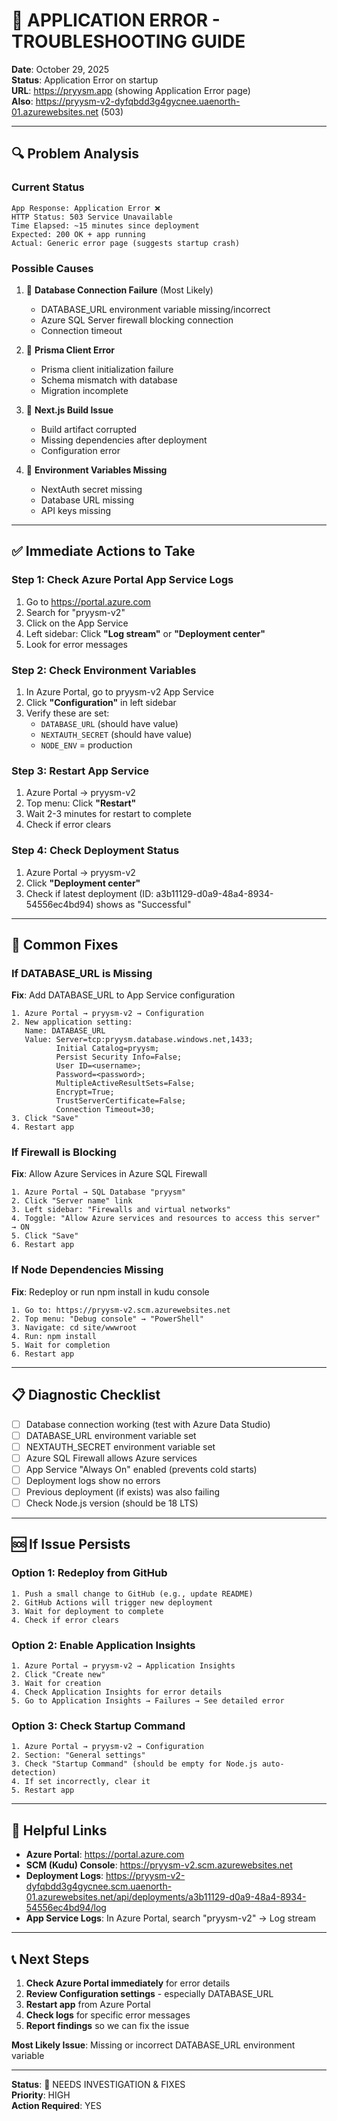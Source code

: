 # 🚨 APPLICATION ERROR - TROUBLESHOOTING GUIDE
**Date**: October 29, 2025  
**Status**: Application Error on startup  
**URL**: https://pryysm.app (showing Application Error page)  
**Also**: https://pryysm-v2-dyfqbdd3g4gycnee.uaenorth-01.azurewebsites.net (503)

---

## 🔍 Problem Analysis

### Current Status
```
App Response: Application Error ❌
HTTP Status: 503 Service Unavailable
Time Elapsed: ~15 minutes since deployment
Expected: 200 OK + app running
Actual: Generic error page (suggests startup crash)
```

### Possible Causes
1. 🔴 **Database Connection Failure** (Most Likely)
   - DATABASE_URL environment variable missing/incorrect
   - Azure SQL Server firewall blocking connection
   - Connection timeout

2. 🔴 **Prisma Client Error**
   - Prisma client initialization failure
   - Schema mismatch with database
   - Migration incomplete

3. 🔴 **Next.js Build Issue**
   - Build artifact corrupted
   - Missing dependencies after deployment
   - Configuration error

4. 🔴 **Environment Variables Missing**
   - NextAuth secret missing
   - Database URL missing
   - API keys missing

---

## ✅ Immediate Actions to Take

### Step 1: Check Azure Portal App Service Logs

1. Go to https://portal.azure.com
2. Search for "pryysm-v2"
3. Click on the App Service
4. Left sidebar: Click **"Log stream"** or **"Deployment center"**
5. Look for error messages

### Step 2: Check Environment Variables

1. In Azure Portal, go to pryysm-v2 App Service
2. Click **"Configuration"** in left sidebar
3. Verify these are set:
   - `DATABASE_URL` (should have value)
   - `NEXTAUTH_SECRET` (should have value)
   - `NODE_ENV` = production

### Step 3: Restart App Service

1. Azure Portal → pryysm-v2
2. Top menu: Click **"Restart"**
3. Wait 2-3 minutes for restart to complete
4. Check if error clears

### Step 4: Check Deployment Status

1. Azure Portal → pryysm-v2
2. Click **"Deployment center"**
3. Check if latest deployment (ID: a3b11129-d0a9-48a4-8934-54556ec4bd94) shows as "Successful"

---

## 🔧 Common Fixes

### If DATABASE_URL is Missing

**Fix**: Add DATABASE_URL to App Service configuration

```
1. Azure Portal → pryysm-v2 → Configuration
2. New application setting:
   Name: DATABASE_URL
   Value: Server=tcp:pryysm.database.windows.net,1433;
          Initial Catalog=pryysm;
          Persist Security Info=False;
          User ID=<username>;
          Password=<password>;
          MultipleActiveResultSets=False;
          Encrypt=True;
          TrustServerCertificate=False;
          Connection Timeout=30;
3. Click "Save"
4. Restart app
```

### If Firewall is Blocking

**Fix**: Allow Azure Services in Azure SQL Firewall

```
1. Azure Portal → SQL Database "pryysm"
2. Click "Server name" link
3. Left sidebar: "Firewalls and virtual networks"
4. Toggle: "Allow Azure services and resources to access this server" → ON
5. Click "Save"
6. Restart app
```

### If Node Dependencies Missing

**Fix**: Redeploy or run npm install in kudu console

```
1. Go to: https://pryysm-v2.scm.azurewebsites.net
2. Top menu: "Debug console" → "PowerShell"
3. Navigate: cd site/wwwroot
4. Run: npm install
5. Wait for completion
6. Restart app
```

---

## 📋 Diagnostic Checklist

- [ ] Database connection working (test with Azure Data Studio)
- [ ] DATABASE_URL environment variable set
- [ ] NEXTAUTH_SECRET environment variable set
- [ ] Azure SQL Firewall allows Azure services
- [ ] App Service "Always On" enabled (prevents cold starts)
- [ ] Deployment logs show no errors
- [ ] Previous deployment (if exists) was also failing
- [ ] Check Node.js version (should be 18 LTS)

---

## 🆘 If Issue Persists

### Option 1: Redeploy from GitHub
```
1. Push a small change to GitHub (e.g., update README)
2. GitHub Actions will trigger new deployment
3. Wait for deployment to complete
4. Check if error clears
```

### Option 2: Enable Application Insights
```
1. Azure Portal → pryysm-v2 → Application Insights
2. Click "Create new"
3. Wait for creation
4. Check Application Insights for error details
5. Go to Application Insights → Failures → See detailed error
```

### Option 3: Check Startup Command
```
1. Azure Portal → pryysm-v2 → Configuration
2. Section: "General settings"
3. Check "Startup Command" (should be empty for Node.js auto-detection)
4. If set incorrectly, clear it
5. Restart app
```

---

## 🔗 Helpful Links

- **Azure Portal**: https://portal.azure.com
- **SCM (Kudu) Console**: https://pryysm-v2.scm.azurewebsites.net
- **Deployment Logs**: https://pryysm-v2-dyfqbdd3g4gycnee.scm.uaenorth-01.azurewebsites.net/api/deployments/a3b11129-d0a9-48a4-8934-54556ec4bd94/log
- **App Service Logs**: In Azure Portal, search "pryysm-v2" → Log stream

---

## 📞 Next Steps

1. **Check Azure Portal immediately** for error details
2. **Review Configuration settings** - especially DATABASE_URL
3. **Restart app** from Azure Portal
4. **Check logs** for specific error messages
5. **Report findings** so we can fix the issue

**Most Likely Issue**: Missing or incorrect DATABASE_URL environment variable

---

**Status**: 🚨 NEEDS INVESTIGATION & FIXES  
**Priority**: HIGH  
**Action Required**: YES

